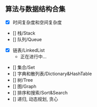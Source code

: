 ## 算法与数据结构合集

* [X] 时间复杂度和空间复杂度
* [] 栈/Stack
* [] 队列/Queue
* [X] 链表/LinkedList
    * 正在进行中...
* [] 集合/Set
* [] 字典和散列表/Dictionary&HashTable
* [] 树/Tree
* [] 图/Graph
* [] 排序和搜索/Sort&Search
* [] 递归, 动态规划, 贪心